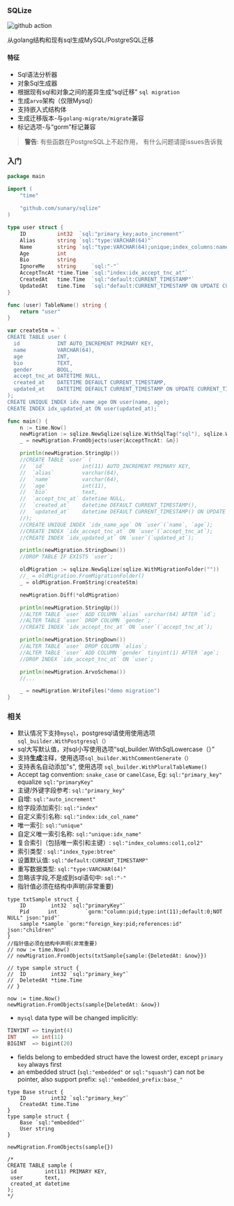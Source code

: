 ### SQLize

![github action](https://github.com/sunary/sqlize/actions/workflows/go.yml/badge.svg)

从golang结构和现有sql生成MySQL/PostgreSQL迁移 

#### 特征

+ Sql语法分析器
+ 对象Sql生成器
+ 根据现有sql和对象之间的差异生成“sql迁移” `sql migration`
+ 生成`arvo`架构（仅限Mysql）
+ 支持嵌入式结构体
+ 生成迁移版本-与`golang-migrate/migrate`兼容 
+ 标记选项-与“gorm”标记兼容

> **警告**: 有些函数在PostgreSQL上不起作用， 有什么问题请提issues告诉我

### 入门 

```go
package main

import (
	"time"
	
	"github.com/sunary/sqlize"
)

type user struct {
	ID          int32  `sql:"primary_key;auto_increment"`
	Alias       string `sql:"type:VARCHAR(64)"`
	Name        string `sql:"type:VARCHAR(64);unique;index_columns:name,age"`
	Age         int
	Bio         string
	IgnoreMe    string     `sql:"-"`
	AcceptTncAt *time.Time `sql:"index:idx_accept_tnc_at"`
	CreatedAt   time.Time  `sql:"default:CURRENT_TIMESTAMP"`
	UpdatedAt   time.Time  `sql:"default:CURRENT_TIMESTAMP ON UPDATE CURRENT_TIMESTAMP;index:idx_updated_at"`
}

func (user) TableName() string {
	return "user"
}

var createStm = `
CREATE TABLE user (
  id            INT AUTO_INCREMENT PRIMARY KEY,
  name          VARCHAR(64),
  age           INT,
  bio           TEXT,
  gender        BOOL,
  accept_tnc_at DATETIME NULL,
  created_at    DATETIME DEFAULT CURRENT_TIMESTAMP,
  updated_at    DATETIME DEFAULT CURRENT_TIMESTAMP ON UPDATE CURRENT_TIMESTAMP
);
CREATE UNIQUE INDEX idx_name_age ON user(name, age);
CREATE INDEX idx_updated_at ON user(updated_at);`

func main() {
	n := time.Now()
	newMigration := sqlize.NewSqlize(sqlize.WithSqlTag("sql"), sqlize.WithMigrationFolder(""))
	_ = newMigration.FromObjects(user{AcceptTncAt: &n})

	println(newMigration.StringUp())
	//CREATE TABLE `user` (
	//	`id`            int(11) AUTO_INCREMENT PRIMARY KEY,
	//	`alias`         varchar(64),
	//	`name`          varchar(64),
	//	`age`           int(11),
	//	`bio`           text,
	//	`accept_tnc_at` datetime NULL,
	//	`created_at`    datetime DEFAULT CURRENT_TIMESTAMP(),
	//	`updated_at`    datetime DEFAULT CURRENT_TIMESTAMP() ON UPDATE CURRENT_TIMESTAMP()
	//);
	//CREATE UNIQUE INDEX `idx_name_age` ON `user`(`name`, `age`);
	//CREATE INDEX `idx_accept_tnc_at` ON `user`(`accept_tnc_at`);
	//CREATE INDEX `idx_updated_at` ON `user`(`updated_at`);

	println(newMigration.StringDown())
	//DROP TABLE IF EXISTS `user`;

	oldMigration := sqlize.NewSqlize(sqlize.WithMigrationFolder(""))
	//_ = oldMigration.FromMigrationFolder()
	_ = oldMigration.FromString(createStm)

	newMigration.Diff(*oldMigration)

	println(newMigration.StringUp())
	//ALTER TABLE `user` ADD COLUMN `alias` varchar(64) AFTER `id`;
	//ALTER TABLE `user` DROP COLUMN `gender`;
	//CREATE INDEX `idx_accept_tnc_at` ON `user`(`accept_tnc_at`);

	println(newMigration.StringDown())
	//ALTER TABLE `user` DROP COLUMN `alias`;
	//ALTER TABLE `user` ADD COLUMN `gender` tinyint(1) AFTER `age`;
	//DROP INDEX `idx_accept_tnc_at` ON `user`;

	println(newMigration.ArvoSchema())
	//...

	_ = newMigration.WriteFiles("demo migration")
}
```

### 相关

* 默认情况下支持`mysql`，postgresql请使用使用选项`sql_builder.WithPostgresql（）`
* sql大写默认值，对sql小写使用选项“sql_builder.WithSqlLowercase（）”
* 支持**生成**注释，使用选项`sql_builder.WithCommentGenerate（）`
* 支持表名自动添加"s", 使用选项 `sql_builder.WithPluralTableName()`
* Accept tag convention: `snake_case` or `camelCase`, Eg: `sql:"primary_key"` equalize `sql:"primaryKey"`
* 主键/外键字段参考: `sql:"primary_key"`
* 自增: `sql:"auto_increment"`
* 给字段添加索引: `sql:"index"`
* 自定义索引名称: `sql:"index:idx_col_name"`
* 唯一索引: `sql:"unique"`
* 自定义唯一索引名称: `sql:"unique:idx_name"`
* 复合索引（包括唯一索引和主键）: `sql:"index_columns:col1,col2"`
* 索引类型 : `sql:"index_type:btree"`
* 设置默认值: `sql:"default:CURRENT_TIMESTAMP"`
* 重写数据类型: `sql:"type:VARCHAR(64)"`
* 忽略该字段,不是成到sql语句中: `sql:"-"`
* 指针值必须在结构中声明(非常重要)

```golang
type txtSample struct {
	ID        int32 `sql:"primaryKey"`
	Pid      int         `gorm:"column:pid;type:int(11);default:0;NOT NULL" json:"pid"`
	sample *sample `gorm:"foreign_key:pid;references:id" json:"children"`
}
//指针值必须在结构中声明(非常重要)
// now := time.Now()
// newMigration.FromObjects(txtSample{sample:{DeletedAt: &now}})

// type sample struct {
// 	ID        int32 `sql:"primary_key"`
// 	DeletedAt *time.Time
// }

now := time.Now()
newMigration.FromObjects(sample{DeletedAt: &now})
```

* `mysql` data type will be changed implicitly:

```sql
TINYINT => tinyint(4)
INT     => int(11)
BIGINT  => bigint(20)
```

* fields belong to embedded struct have the lowest order, except `primary key` always first
* an embedded struct (`sql:"embedded"` or `sql:"squash"`) can not be pointer, also support prefix: `sql:"embedded_prefix:base_"`

```golang
type Base struct {
	ID        int32 `sql:"primary_key"`
	CreatedAt time.Time
}
type sample struct {
	Base `sql:"embedded"`
	User string
}

newMigration.FromObjects(sample{})

/*
CREATE TABLE sample (
 id         int(11) PRIMARY KEY,
 user       text,
 created_at datetime
);
*/
```